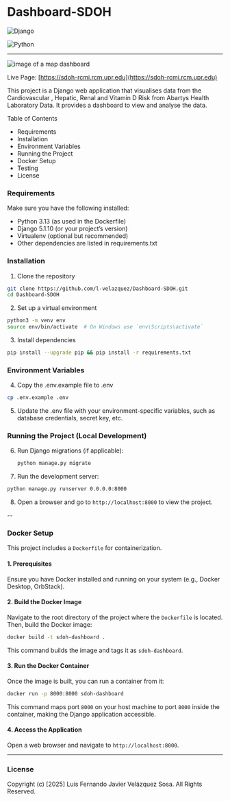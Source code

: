 # Dashboard-SDOH

![Django](https://img.shields.io/badge/Django-5.1.7-blue.svg)

![Python](https://img.shields.io/badge/Python-3.13-blue.svg) <!-- Adjusted to 3.13 based on Dockerfile -->

---
![image of a map dashboard](<images/Screenshot 2025-06-03 at 4.59.21 PM.png>)

Live Page: [https://sdoh-rcmi.rcm.upr.edu](https://sdoh-rcmi.rcm.upr.edu)

This project is a Django web application that visualises data from the Cardiovascular , Hepatic, Renal and Vitamin D Risk from Abartys Health Laboratory Data. It provides a dashboard to view and analyse the data.

Table of Contents

- Requirements
- Installation
- Environment Variables
- Running the Project
- Docker Setup
- Testing
- License

### Requirements

Make sure you have the following installed:

- Python 3.13 (as used in the Dockerfile)
- Django 5.1.10 (or your project’s version)
- Virtualenv (optional but recommended)
- Other dependencies are listed in requirements.txt

### Installation

1. Clone the repository

```sh
git clone https://github.com/l-velazquez/Dashboard-SDOH.git
cd Dashboard-SDOH
```

2. Set up a virtual environment

```sh
python3 -m venv env
source env/bin/activate  # On Windows use `env\Scripts\activate`
```

3. Install dependencies

```sh
pip install --upgrade pip && pip install -r requirements.txt
```

### Environment Variables

4. Copy the .env.example file to .env

```sh
cp .env.example .env
```

5. Update the .env file with your environment-specific variables, such as database credentials, secret key, etc.

### Running the Project (Local Development)

6. Run Django migrations (if applicable):

   ```sh
   python manage.py migrate
   ```

7. Run the development server:

```sh
python manage.py runserver 0.0.0.0:8000
```

8. Open a browser and go to `http://localhost:8000` to view the project.

--

### Docker Setup

This project includes a `Dockerfile` for containerization.

#### 1. Prerequisites

Ensure you have Docker installed and running on your system (e.g., Docker Desktop, OrbStack).

#### 2. Build the Docker Image

Navigate to the root directory of the project where the `Dockerfile` is located.
Then, build the Docker image:

```sh
docker build -t sdoh-dashboard .
```

This command builds the image and tags it as `sdoh-dashboard`.

#### 3. Run the Docker Container

Once the image is built, you can run a container from it:

```sh
docker run -p 8000:8000 sdoh-dashboard
```

This command maps port `8000` on your host machine to port `8000` inside the container, making the Django application accessible.

#### 4. Access the Application

Open a web browser and navigate to `http://localhost:8000`.

---

### License

Copyright (c) [2025] Luis Fernando Javier Velázquez Sosa. All Rights Reserved.
